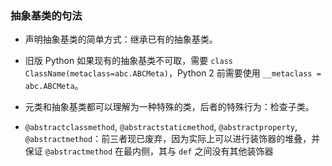 ### 抽象基类的句法

- 声明抽象基类的简单方式：继承已有的抽象基类。

- 旧版 Python 如果现有的抽象基类不可取，需要 `class ClassName(metaclass=abc.ABCMeta)`，Python 2 前需要使用 `__metaclass = abc.ABCMeta`。

- 元类和抽象基类都可以理解为一种特殊的类，后者的特殊行为：检查子类。

- `@abstractclassmethod`, `@abstractstaticmethod`, `@abstractproperty`, `@abstractmethod`：前三者现已废弃，因为实际上可以进行装饰器的堆叠，并保证 `@abstractmethod` 在最内侧，其与 `def` 之间没有其他装饰器